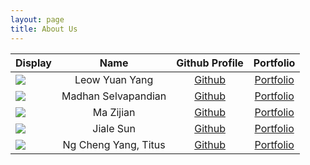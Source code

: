 ```yaml
---
layout: page
title: About Us 
---
```


Display | Name | Github Profile | Portfolio
--------|:----:|:--------------:|:---------:
![](https://via.placeholder.com/100.png?text=Photo) | Leow Yuan Yang | [Github](https://github.com/leowyy99) | [Portfolio](https://ay2122s1-cs2113t-t09-2.github.io/tp/team/leowyy99.html)  
![](https://via.placeholder.com/100.png?text=Photo) | Madhan Selvapandian | [Github](https://github.com/madhanse) | [Portfolio](docs/team/madhanse.md)  
![](https://via.placeholder.com/100.png?text=Photo) | Ma Zijian | [Github](https://github.com/MAZJ124) | [Portfolio](docs/team/mazj124.md)  
![](https://via.placeholder.com/100.png?text=Photo) | Jiale Sun | [Github](https://github.com/Jiale-Sun) | [Portfolio](docs/team/Jiale-Sun.md)  
![](https://via.placeholder.com/100.png?text=Photo) | Ng Cheng Yang, Titus | [Github](https://github.com/titustortoiseturtle1999) | [Portfolio](https://ay2122s1-cs2113t-t09-2.github.io/tp/team/titustortoiseturtle.html)  